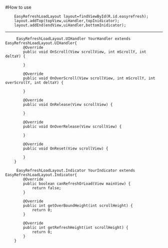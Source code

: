 #How to use

        EasyRefreshLoadLayout layout=findViewById(R.id.easyrefresh);
        layout.addTop(topView,uiHandler,topInidicator);
        layout.addEnd(endView,uiHandler,bottomInidicator);

________________________________________

         EasyRefreshLoadLayout.UIHandler YourHandler extends EasyRefreshLoadLayout.UIHandler{
            @Override
            public void OnScroll(View scrollView, int mScrollY, int deltaY) {
                
            }

            @Override
            public void OnOverScroll(View scrollView, int mScrollY, int overScrollY, int deltaY) {

            }

            @Override
            public void OnRelease(View scrollView) {

            }

            @Override
            public void OnOverRelease(View scrollView) {

            }

            @Override
            public void OnReset(View scrollView) {

            }
        }

		 EasyRefreshLoadLayout.Indicator YourIndicator extends EasyRefreshLoadLayout.Indicator{
            @Override
            public boolean canRefreshOrLoad(View mainView) {
                return false;
            }

            @Override
            public int getOverBoundHeight(int scrollHeight) {
                return 0;
            }

            @Override
            public int getRefreshHeight(int scrollHeight) {
                return 0;
            }
        }